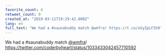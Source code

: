 ```yaml
---
favorite_count: 4
retweet_count: 0
created_at: "2019-03-11T19:29:42.000Z"
lang: en
full_text: "We had a #saunabuddy match @wmfra! https://t.co/aSyZpLFIb9"
---
```


We had a #saunabuddy match [@wmfra](https://twitter.com/wmfra)!
<https://twitter.com/coderbyheart/status/1033433042457710592>
